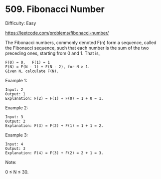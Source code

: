 # 509. Fibonacci Number

Difficulty: Easy

https://leetcode.com/problems/fibonacci-number/

The Fibonacci numbers, commonly denoted F(n) form a sequence, called the Fibonacci sequence, such that each number is the sum of the two preceding ones, starting from 0 and 1. That is,
```
F(0) = 0,   F(1) = 1
F(N) = F(N - 1) + F(N - 2), for N > 1.
Given N, calculate F(N).
```
 
Example 1:
```
Input: 2
Output: 1
Explanation: F(2) = F(1) + F(0) = 1 + 0 = 1.
```
Example 2:
```
Input: 3
Output: 2
Explanation: F(3) = F(2) + F(1) = 1 + 1 = 2.
```
Example 3:
```
Input: 4
Output: 3
Explanation: F(4) = F(3) + F(2) = 2 + 1 = 3.
``` 

Note:

0 ≤ N ≤ 30.
